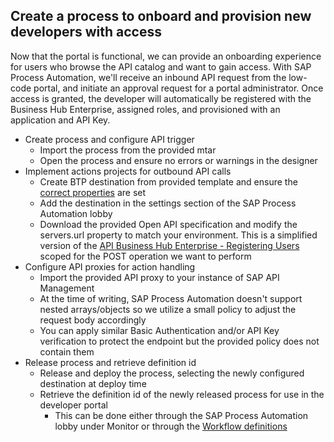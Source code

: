 ## Create a process to onboard and provision new developers with access
Now that the portal is functional, we can provide an onboarding experience for users who browse the API catalog and want to gain access. With SAP Process Automation, we'll receive an inbound API request from the low-code portal, and initiate an approval request for a portal administrator. Once access is granted, the developer will automatically be registered with the Business Hub Enterprise, assigned roles, and provisioned with an application and API Key. 

* Create process and configure API trigger
  * Import the process from the provided mtar
  * Open the process and ensure no errors or warnings in the designer
* Implement actions projects for outbound API calls
  * Create BTP destination from provided template and ensure the [correct properties](https://help.sap.com/docs/PROCESS_AUTOMATION/a331c4ef0a9d48a89c779fd449c022e7/0fb074dff1644f2abb047175a9dfd0c1.html?q=destination&locale=en-US) are set
  * Add the destination in the settings section of the SAP Process Automation lobby
  * Download the provided Open API specification and modify the servers.url property to match your environment. This is a simplified version of the [API Business Hub Enterprise - Registering Users](https://api.sap.com/api/DevPortal_RegisteringUsers_CF/overview) scoped for the POST operation we want to perform
* Configure API proxies for action handling
  * Import the provided API proxy to your instance of SAP API Management
  * At the time of writing, SAP Process Automation doesn't support nested arrays/objects so we utilize a small policy to adjust the request body accordingly
  * You can apply similar Basic Authentication and/or API Key verification to protect the endpoint but the provided policy does not contain them 
* Release process and retrieve definition id
  * Release and deploy the process, selecting the newly configured destination at deploy time
  * Retrieve the definition id of the newly released process for use in the developer portal
    * This can be done either through the SAP Process Automation lobby under Monitor or through the [Workflow definitions](https://api.sap.com/api/SAP_CP_Workflow_CF/resource)